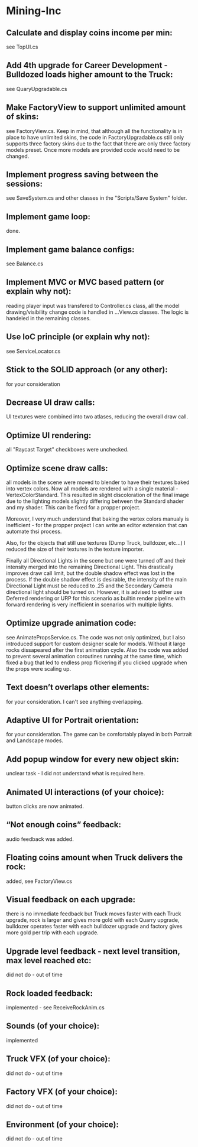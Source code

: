 # Mining-Inc

## Calculate and display coins income per min:

see TopUI.cs

## Add 4th upgrade for Career Development - Bulldozed loads higher amount to the Truck:

see QuaryUpgradable.cs

## Make FactoryView to support unlimited amount of skins:

see FactoryView.cs. Keep in mind, that although all the functionality is in place to have unlimited skins, the code in FactoryUpgradable.cs still only supports three factory skins due to the fact that there are only three factory models preset. Once more models are provided code would need to be changed.

## Implement progress saving between the sessions:

see SaveSystem.cs and other classes in the "Scripts/Save System" folder.

## Implement game loop:

done.

## Implement game balance configs:

see Balance.cs

## Implement MVC or MVC based pattern (or explain why not):

reading player input was transfered to Controller.cs class, all the model drawing/visibility change code is handled in ...View.cs classes. The logic is handeled in the remaining classes.

## Use IoC principle (or explain why not):

see ServiceLocator.cs

## Stick to the SOLID approach (or any other):

for your consideration

## Decrease UI draw calls:

UI textures were combined into two atlases, reducing the overall draw call.

## Optimize UI rendering:

all "Raycast Target" checkboxes were unchecked.

## Optimize scene draw calls:

all models in the scene were moved to blender to have their textures baked into vertex colors. Now all models are rendered with a single material - VertexColorStandard. This resulted in slight discoloration of the final image due to the lighting models slightly differing between the Standard shader and my shader. This can be fixed for a propper project.

Moreover, I very much understand that baking the vertex colors manualy is inefficient - for the propper project I can write an editor extension that can automate thsi process.

Also, for the objects that still use textures (Dump Truck, bulldozer, etc...) I reduced the size of their textures in the texture importer.

Finally all Directional Lights in the scene but one were turned off and their intensity merged into the remaining Directional Light. This drastically improves draw call limit, but the double shadow effect was lost in the process. If the double shadow effect is desirable, the intensity of the main Directional Light must be reduced to .25 and the Secondary Camera directional light should be turned on. However, it is advised to either use Deferred rendering or URP for this scenario as builtin render pipeline with forward rendering is very inefficient in scenarios with multiple lights.

## Optimize upgrade animation code:

see AnimatePropsService.cs. The code was not only optimized, but I also introduced support for custom designer scale for models. Without it large rocks dissapeared after the first animation cycle. Also the code was added to prevent several animation coroutines running at the same time, which fixed a bug that led to endless prop flickering if you clicked upgrade when the props were scaling up.

## Text doesn’t overlaps other elements:

for your consideration. I can't see anything overlapping.

## Adaptive UI for Portrait orientation:

for your consideration. The game can be comfortably played in both Portrait and Landscape modes.

## Add popup window for every new object skin:

unclear task - I did not understand what is required here.

## Animated UI interactions (of your choice):

button clicks are now animated.

## “Not enough coins” feedback:

audio feedback was added.

## Floating coins amount when Truck delivers the rock:

added, see FactoryView.cs

## Visual feedback on each upgrade:

there is no immediate feedback but Truck moves faster with each Truck upgrade, rock is larger and gives more gold with each Quarry upgrade, bulldozer operates faster with each bulldozer upgrade and factory gives more gold per trip with each upgrade.

## Upgrade level feedback - next level transition, max level reached etc:

did not do - out of time

## Rock loaded feedback:

implemented - see ReceiveRockAnim.cs

## Sounds (of your choice):

implemented

## Truck VFX (of your choice):

did not do - out of time

## Factory VFX (of your choice):

did not do - out of time

## Environment (of your choice):

did not do - out of time
